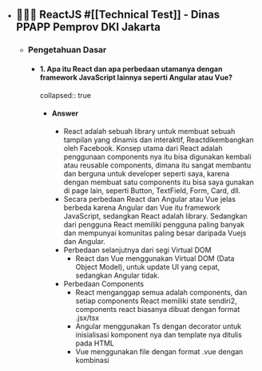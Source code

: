 - ## 🧑🏻‍💻 ReactJS #[[Technical Test]] - Dinas PPAPP Pemprov DKI Jakarta
  - ### Pengetahuan Dasar
    - #### 1. Apa itu React dan apa perbedaan utamanya dengan framework JavaScript lainnya seperti Angular atau Vue?
      collapsed:: true
      - #### Answer
        - React adalah sebuah library untuk membuat sebuah tampilan yang dinamis dan interaktif, Reactdikembangkan oleh Facebook. Konsep utama dari React adalah penggunaan components nya itu bisa digunakan kembali atau reusable components, dimana itu sangat membantu dan berguna untuk developer seperti saya, karena dengan membuat satu components itu bisa saya gunakan di page lain, seperti Button, TextField, Form, Card, dll.
        - Secara perbedaan React dan Angular atau Vue jelas berbeda karena Angular dan Vue itu framework JavaScript, sedangkan React adalah library. Sedangkan dari pengguna React memiliki pengguna paling banyak dan mempunyai komunitas paling besar daripada Vuejs dan Angular.
        - Perbedaan selanjutnya dari segi Virtual DOM
          - React dan Vue menggunakan Virtual DOM (Data Object Model), untuk update UI yang cepat, sedangkan Angular tidak.
        - Perbedaan Components
          - React menganggap semua adalah components, dan setiap components React memiliki state sendiri2, components react biasanya dibuat dengan format .jsx/tsx
          - Angular menggunakan Ts dengan decorator untuk inisialisasi komponent nya dan template nya ditulis pada HTML
          - Vue menggunakan file dengan format .vue dengan kombinasi <template>, <script>, dan <style>.
        - Perbedaan dari Arsitektur
          - React sebagai library maka fokus nya ke tampilan dan menggunakan components sebagai blok renderingnya, kemudian hanya menangani layer tampilan dan banyak mengandalkan library lain.
          - Angular sebagai framework maka angular mempunyai framework yang lebgkap dibandingkan reactjs, state, routing, communication server sudah termasuk didalamnya.
          - Vue sebetulnya juga mirip dengan react, tetapi mempunyai state management sendiri seperti Vuex dan Vue Router
    - #### 2. Jelaskan konsep Virtual DOM dan bagaimana React menggunakannya untuk meningkatkan performa aplikasi.
      collapsed:: true
      - #### Answer
        - DOM (Data Object Model) adalah sebuah represntasi sebuah object dari sebuah html diubah menjadi object pada browser kemudian ditampilkan ke ui nya
        - Cara kerja DOM di React
          - Aplikasi pertama kali dijalankan, react akan membuat virtual DOM yang mencerminkan struktur dari UI aplikasi nya.
          - Ketika ada perubahan pada data atau state, react akan merender ulang virtual DOM yang baru sesuai dengan apa yang berubah
          - React akan membandingkan (diffing) dengan virtual DOM baru dengan yang lama, untuk mengetahui bagaian mana ui yang kira2 terupdate.
          - Setelah tau dimana perbedaannya, react hanya akan mengubah bagian yang perlu di DOM aslinya, proses itu namanya reconciliation.
          - Dengan mengupdate bagian berubah, maka viirtual DOM bisa mengurangi manipulasi DOM langsung sehingga bisa meningkatkann performa aplikasui
        - Performa
          - Dengan mengurangi proses operasi pada DOM, virtual DOM membuat update yang lebih cepat dan efisian
          - Dengan hanya memperbarui elemen yang berubah saja, vierual DOM akan meminimalkan update yang tidak perlu, sehingga itu sangat berguna pada aplikasi UI yang kompleks
  - ### Pemahaman Komponen
    - #### 3. Apa itu komponen dalam React? Jelaskan perbedaan antara komponen fungsional dan komponen kelas.
      - #### Answer
        - Components adalah sebuah blok atau susunan yang bisa membentuk sebuah UI pada react
        - Perbedaaan Function Components dan Class Components
          - Function Components adalah komponent yang difefinisikan sebagai fungsi pada js, dan bisa menerima parameter berupa props dan mengembalikan sebuah elemen pada react.
            - Pada function components untuk state dan Lifecycle, menggunakan hook seperti `useState` (untuk menyimpan state), `useEffect` (untuk menjalankan atau pertama kali di render atau ada update state akan berfungsi)
            - ```jsx
              function FuncComponents(props) {
                return <h1>Hello, {props.name}</h1>;
              }
              ```
          - Class Components adalah komponen yang difenisikan sebagai kelas js yang memperluaas `React.Component` dan harus memiliki method `render` untuk return element react
            - State dan Lifecycle nya memiliki state internal yang di inisialisasi dalam constructor dan bisa mengakses method seperti `componentDidMount`, dan `componentDidUpdate`, dan `componentWillUnmount`.
            - ```jsx
              class ClassComponents extends React.Component {
                constructor(props) {
                  super(props);
                  this.state = { name: "World" };
                }

                render() {
                  return <h1>Hello, {this.props.name}</h1>;
                }
              }
              ```
          -
        -
    - #### 4. Bagaimana cara membuat komponen stateless dan stateful dalam React? Berikan contoh kode sederhana.
      collapsed:: true
      - #### Answer
        - Statless
          collapsed:: true
          - ```jsx
            function Profile(props) {
              return (
                <h1>
                  Halo, {props.name}, I`m {props.title}!
                </h1>
              );
            }

            <Profile name="Anas SMF" title="Frontend Dev" />;
            ```
        - Statefull
          collapsed:: true
          - ```jsx
            function CounterIncrement() {
              const [count, setCount] = useState(0);

              const incrementCount = () => {
                setCount(count + 1);
              };

              return (
                <div>
                  <p>Count: {count}</p>
                  <button onClick={incrementCount}>Add</button>
                </div>
              );
            }
            ```
        -
    - #### 5. Jelaskan konsep props dan state dalam React. Apa perbedaan utama antara keduanya?
      collapsed:: true
      - #### Answer
        - Props (properties), sebuah object atau sebuah fungsi yang berisi sebuah data yang diteruskan dari component parent ke components child
        - State adalah obejct yang digunakan untuk menyimpan data yang dimiliki dan bisa diatur oleh components itu sendiri.
  - ### State Management
    collapsed:: true
    - #### 6. Apa itu state lifting dan kapan Anda perlu menggunakannya?
      collapsed:: true
      - #### Answer
        - State lifiting adalah konsep dalam react yang dimana state yang dibutuhkan oleh beberapa komponent child itu di pindahkan (diangkat) ke komponent parent bersama component itu, kemudian component parent itu yang kemudian mengelola state dan meneruskan data serta fungsi oleh komponent chuld melalui props.
        - Contoh
          collapsed:: true
          - ```jsx
            function TextField({ value, onChange }) {
              return (
                <input
                  type="text"
                  value={value}
                  onChange={(e) => onChange(e.target.value)}
                />
              );
            }
            ```
          - ```jsx
            function Display({ value }) {
              return <p>Input: {value}</p>;
            }
            ```
          - ```jsx
            function ParentComponent() {
              const [inputValue, setInputValue] = useState("");

              return (
                <div>
                  <TextField value={inputValue} onChange={setInputValue} />
                  <Display value={inputValue} />
                </div>
              );
            }
            ```
        - Penggunaanya jika ada beberapa compinent perlu berbagi atau menyingkronkan state yang sama. dan memastikan konsistensi data seluruh komponent yang membutuhkannya.
    - #### 7. Apa itu Context API dalam React dan kapan sebaiknya digunakan?
      - #### Answer
        - Context API adalah sebuah mekanisme untuk berbagi data antar komponen tanpa harus melewati props secara manual (props drilling) pada setiap tingkat komponen. Digunakan ketika ada banyak komponent yang memerlukan akses data yang sama dan menghindari props drilling, konsep nya mirip dengan state management
    - #### 8. Jelaskan bagaimana Redux bekerja dan bagaimana ia dapat digunakan dalam aplikasi React. Berikan contoh singkat pengaturan Redux store.
      collapsed:: true
      - #### Answer
        collapsed:: true
        - Redux adalah library state management, sering digunakan pada React. Redux menyediakan cara untuk mengelola state secara global dalam sebuah store yang terpusat, cocok untuk aplikasi yang sangat kompleks.
          - Cara kerja redux
            - Seluruh state app disimpan dalam satu object js, yang biasa disebut sebagai store, sehingga membuat state mudah diakses
            - State hanya bisa diubah dengan mengirimkan `action` yang mendeskripsikan perubahan yang diinginkan. Action adalah objkect yang memiliki props `type`, dan `payload`
            - Untuk menentukan state yang harus diubah terhahdap action, maka redux menggunakan `reducer` yaitu fungsu untuk mengambil state sebelelumnya dan action sebagai argumen, dan return state baru.
          - ## Contoh
            ```jsx
            /// store.js
            import { createStore } from "redux";
            import rootReducer from "./reducers";

            const store = createStore(rootReducer);

            export default store;
            ```
            - ```jsx
              /// reducers.js
              const initialState = {
                counter: 0,
              };

              function counterReducer(state = initialState, action) {
                switch (action.type) {
                  case "INCREMENT":
                    return {
                      ...state,
                      counter: state.counter + 1,
                    };
                  case "DECREMENT":
                    return {
                      ...state,
                      counter: state.counter - 1,
                    };
                  default:
                    return state;
                }
              }

              export default counterReducer;
              ```
            - ```jsx
              /// actions.js
              export const increment = () => ({
                type: "INCREMENT",
              });

              export const decrement = () => ({
                type: "DECREMENT",
              });
              ```
            - ```jsx
              ///app.js / main.js
              import React from "react";
              import ReactDOM from "react-dom";
              import { Provider } from "react-redux";
              import App from "./App";
              import store from "./store";

              ReactDOM.render(
                <Provider store={store}>
                  <App />
                </Provider>,
                document.getElementById("root"),
              );
              ```
            - ```jsx
              /// home.js
              import React from "react";
              import { useSelector, useDispatch } from "react-redux";
              import { increment, decrement } from "./actions";

              function Home() {
                const counter = useSelector((state) => state.counter);
                const dispatch = useDispatch();

                return (
                  <div>
                    <h1>Counter: {counter}</h1>
                    <button onClick={() => dispatch(increment())}>
                      Increment
                    </button>
                    <button onClick={() => dispatch(decrement())}>
                      Decrement
                    </button>
                  </div>
                );
              }

              export default Home;
              ```
  - ### Lifecycle Methods
    collapsed:: true
    - #### 9. Sebutkan beberapa lifecycle methods dalam React class components dan jelaskan kapan masing-masing dipanggil.
      - #### Answer
        - `constructor(props)` dipanggil saat component dibuat pertama kali, dan untuk inisialisasi state
        - `componentDidMount()` dipanggil saat component dirender ke DOM, biasanya digunakan untuk fetchAPI dan event listener
        - `componentDidUpdate(prevProps, prevState)` dipanggil setelah component di perbarui, dan digunakan untuk menangani perubahan bedasarkan props atau state baru
        - `componentWillUnmount` dipanggil sebelum komponent dihapus oleh DOM, biasanya digunakan untuk membersihkan event listener dan mengnentikan proess async
    - #### 10. Bagaimana cara menggunakan hooks seperti useEffect untuk mensimulasikan lifecycle methods dalam functional components? Berikan contoh.
      - #### Answer
        ## collapsed:: true
        ```jsx
        useEffect(() => {
          // componentDidMount
          fetch("https://api.example.com/data")
            .then((response) => response.json())
            .then((data) => setData(data));
        }, []);
        ```
        - ```jsx
          useEffect(() => {
            // componentDidUpdate
            fetch(`https://api.example.com/data/${id}`)
              .then((response) => response.json())
              .then((data) => setData(data));
          }, [id]); // jika ada id yang berubah dia akan beroperasi
          ```
        - ```jsx
          useEffect(() => {
            const interval = setInterval(() => {
              setCount((prevCount) => prevCount + 1);
            }, 1000);

            // componentWillUnmount
            return () => clearInterval(interval);
          }, []);
          ```
  - ### Routing
    collapsed:: true
    - #### 11. Bagaimana cara mengimplementasikan routing dalam aplikasi React menggunakan react-router
      dom? Jelaskan dan berikan contoh.
    - #### 12. Bagaimana cara menangani protected routes dalam React?
  - ### Forms dan Validasi
    collapsed:: true
    - #### 13. Bagaimana cara mengelola form input dalam React? Berikan contoh penggunaan controlled components.
      collapsed:: true
      - #### Answer
        - pertama saya membuat state untuk menyimpan data input
        - membuat fungsi handleCnagne untuk memasukan data kedalam state
        - ## membuat fungsi handleSubmit untuk mengirimkan data seluruhnya ke endpoint
          ```jsx
          import React, { useState } from "react";

          function RegisterForm() {
            const [formData, setFormData] = useState({
              username: "",
              email: "",
              password: "",
            });

            const handleChange = (event) => {
              const { name, value } = event.target;
              setFormData({
                ...formData,
                [name]: value,
              });
            };

            const handleSubmit = (event) => {
              event.preventDefault();
              alert(`Form submitted: ${JSON.stringify(formData)}`);
            };

            return (
              <form onSubmit={handleSubmit}>
                <label>
                  Username:
                  <input
                    type="text"
                    name="username"
                    value={formData.username}
                    onChange={handleChange}
                  />
                </label>
                <br />
                <label>
                  Email:
                  <input
                    type="email"
                    name="email"
                    value={formData.email}
                    onChange={handleChange}
                  />
                </label>
                <br />
                <label>
                  Password:
                  <input
                    type="password"
                    name="password"
                    value={formData.password}
                    onChange={handleChange}
                  />
                </label>
                <br />
                <button type="submit">Submit</button>
              </form>
            );
          }

          export default RegisterForm;
          ```
    - #### 14. Bagaimana cara melakukan validasi form dalam React? Berikan contoh penggunaan library seperti Formik atau React Hook Form.
      collapsed:: true
      - #### Answer
        - disini saya menggunakan Formik
        - ```jsx
          import React from "react";
          import { Formik, Form, Field, ErrorMessage } from "formik";
          import * as Yup from "yup";

          // melakukan inisialisasi state
          const initialValues = {
            name: "",
            email: "",
            password: "",
          };

          // validasi menggunakan yup, validasinya bisa required, regex, type data dll
          const validationSchema = Yup.object({
            name: Yup.string().required("Nama harus diisi"),
            email: Yup.string()
              .email("Email tidak valid")
              .required("Email harus diisi"),
            password: Yup.string()
              .min(6, "Password minimal 6 karakter")
              .required("Password harus diisi"),
          });

          // untuk mengirimkan semua data ke endpoint
          const onSubmit = (values) => {
            console.log(values);
          };

          const RegisterForm = () => (
            <Formik
              initialValues={initialValues}
              validationSchema={validationSchema}
              onSubmit={onSubmit}
            >
              <Form>
                <div>
                  <label htmlFor="name">Nama</label>
                  <Field type="text" id="name" name="name" />
                  <ErrorMessage name="name" component="div" />
                </div>

                <div>
                  <label htmlFor="email">Email</label>
                  <Field type="email" id="email" name="email" />
                  <ErrorMessage name="email" component="div" />
                </div>

                <div>
                  <label htmlFor="password">Password</label>
                  <Field type="password" id="password" name="password" />
                  <ErrorMessage name="password" component="div" />
                </div>

                <button type="submit">Submit</button>
              </Form>
            </Formik>
          );

          export default RegisterForm;
          ```
  - ### Integrasi dengan Backend
    collapsed:: true
    - #### 15. Bagaimana cara melakukan fetch data dari API dalam React? Jelaskan dengan contoh menggunakan fetch atau axios.
      - #### Answer
        ## collapsed:: true
        ```jsx
        import React, { useState, useEffect } from "react";

        const FetchAPI = () => {
          const [data, setData] = useState(null); // untuk menyimpan data
          const [loading, setLoading] = useState(true); // loading

          useEffect(() => {
            // fungsi untuk menjalankan fetch pada endpoint
            const fetchData = async () => {
              try {
                const response = await fetch("https://api.com/data");
                if (!response.ok) {
                  throw new Error("Jaringan bermasalah");
                }
                const jsonData = await response.json();
                setData(jsonData);
                setLoading(false);
              } catch (error) {
                console.error("Tidak bisa fetch data: ", error);
                setLoading(false);
              }
            };

            fetchData(); // akan dijalankan ketika pertama kali dirender
          }, []);

          if (loading) {
            return <p>Loading...</p>;
          }

          return (
            <div>
              {data && (
                <ul>
                  // data akan di tampilkan disini
                  {data.map((item) => (
                    <li key={item.id}>{item.name}</li>
                  ))}
                </ul>
              )}
            </div>
          );
        };

        export default FetchAPI;
        ```
    - #### 16. Bagaimana cara mengelola state global untuk data yang diambil dari API?
      - #### Answer
        - Disini saya menggunakan context untuk menyimpan result dari endpoint
        - ```jsx
          // DataContsxt.js
          import React, {
            createContext,
            useState,
            useContext,
            useEffect,
          } from "react";

          // pertama inisialisasi dengan membuat DataContext dengan createContext
          const DataContext = createContext();

          export const useDataContext = () => useContext(DataContext);

          export const DataProvider = ({ children }) => {
            const [data, setData] = useState(null);
            const [loading, setLoading] = useState(true);

            useEffect(() => {
              // fungsi untuk fetch data
              const fetchData = async () => {
                try {
                  const response = await fetch("https://api.com/data");
                  if (!response.ok) {
                    throw new Error("Jaringan error");
                  }
                  const jsonData = await response.json();
                  setData(jsonData);
                  setLoading(false);
                } catch (error) {
                  console.error("Gagal fetch data: ", error);
                  setLoading(false);
                }
              };

              fetchData(); // dijalankan ketika pertama kali di render
            }, []);

            return (
              <DataContext.Provider value={{ data, loading }}>
                {children}
              </DataContext.Provider>
            );
          };

          //cara penggunaan
          // tinggal import saja di component yang akan digunakan utnik menampilkan data, dan bisa diakses secara global
          const { data, loading } = useDataContext();
          ```
  - ### Optimisasi dan Best Practices
    collapsed:: true
    - #### 17. Apa itu code splitting dan bagaimana cara menerapkannya dalam aplikasi React?
      collapsed:: true
      - #### Answer
        - ## Code spiliting adalah teknik untuk memisahkan code app menjadi bagian-bagian yang lebih kecil, dan kemudian bisa di load secara terpisah-pisah sesuai dengan kebutuhan, tujuannya adalah untuk meningkatkan perofma dan mempercepat waktu render.
          ```jsx
          import React, { useState } from "react";

          const ComponentSpliting = () => {
            const [isComponentLoaded, setIsComponentLoaded] = useState(false);

            const loadComponent = async () => {
              const { default: ProfileComponent } = await import(
                "./ProfileComponent"
              );
              setIsComponentLoaded(true);
            };

            return (
              <div>
                // ProfileComponent akan tampil jika di klik
                <button onClick={loadComponent}>Tampilkan Profile</button>
                {isComponentLoaded && <ProfileComponent />}
              </div>
            );
          };

          export default ComponentSpliting;

          // prosesnya ketika pertama kali di render, ProfileCompinent tidak ikut dirender, ketika di klik maka akan dirender, itu akan mempercepat proses rendering dan performa aplikasi
          ```
    - #### 18. Jelaskan cara mengoptimalkan performa aplikasi React, misalnya dengan memoization atau penggunaan React.memo.
      collapsed:: true
      - #### Answer
        collapsed:: true
        - ## Memoization adalah teknik untuk menyimpan hasil dari proses calculate computed (seperti penghitungan berulang atau pemanggilan API) sehingga hasilnya dapat di-cache dan digunakan kembali saat input tidak berubah.
          ```jsx
          import React, { useState, useMemo } from "react";

          const ExpenseComponent = ({ count }) => {
            const calculateExpensiveValue = (count) => {
              console.log("Computing expensive value...");
              let result = 0;
              for (let i = 0; i < count; i++) {
                result += i;
              }
              return result;
            }; // dari hasil calculateExpensiveValue akan disimpan dalam expensiveValue dan digunakan kembali saat count tidak berubah.

            const expensiveValue = useMemo(
              () => calculateExpensiveValue(count),
              [count],
            ); // digunakan untuk menghitung expensiveValue hanya jika count berubah.

            return (
              <div>
                <p>Count: {count}</p>
                <p>Expensive Value: {expensiveValue}</p>
              </div>
            );
          };

          export default ExpenseComponent;
          ```
    - #### 19. Apa itu lazy loading dan bagaimana cara menggunakannya dalam React? Berikan contoh.
      collapsed:: true
      - #### Answer
        - Lazy loading adalah teknik di mana komponen atau asset aplikasi dimuat secara dinamis hanya saat dibutuhkan, seperti code spliting. Hal ini membantu mengurangi waktu load awal aplikasi dengan memuat hanya bagian-bagian yang diperlukan saat user mengaksesnya, daripada memuat semuanya sekaligus.
          collapsed:: true
          - ```jsx
            import React, { Suspense } from "react";

            // Lazy load
            const LazyComponent = React.lazy(
              () => import("./LazyLoadComponents"),
            );

            const App = () => (
              <div>
                <h1>Home</h1>
                <Suspense fallback={<div>Loading...</div>}>
                  <LazyComponent />
                </Suspense>
              </div>
            );

            export default App;
            ```
  - ### Tes Koding Praktis
    collapsed:: true
    - #### 20. Berikan tugas untuk membuat aplikasi to-do list sederhana dengan fitur tambah, hapus, dan tandai sebagai selesai.
      - #### Answer
        - Link App [Planet | Todo List (todo-list-app-ten-snowy.vercel.app)](https://todo-list-app-ten-snowy.vercel.app/to-do)
        - Link Github [General (github.com)](https://github.com/anasshofyan/todo-list-app/settings)
        -
    - #### 21. Buat sebuah komponen yang mengambil data dari API dan menampilkan daftar item. Tambahkan fitur loading state dan error handling.
      - #### Answer
        - Link [Planet | List Eclipse (todo-list-app-ten-snowy.vercel.app)](https://todo-list-app-ten-snowy.vercel.app/)
        - Link Github [General (github.com)](https://github.com/anasshofyan/todo-list-app/settings)
  - ### Pertanyaan Problem Solving
    collapsed:: true
    - #### 22. Bagaimana Anda akan menangani kasus dimana sebuah komponen perlu mengakses data dari beberapa sumber sekaligus?
      collapsed:: true
      - #### Answer
        - Ketika ada case seperti itu, dan jika komponen perlu load data dari beberapa endpoint sekaligus tetapi tidak tergantung satu sama lain, saya menggunakan `useEffect` untuk memanggil fungsi pemanggilan API secara paralel.
        - ## Kemudian saya menggunakan `Promise.all` untuk memanggil endpoint secara paralel, dan `useState` digunakan untuk menyimpan data
          ```jsx
          const [data1, setData1] = useState(null);
          const [data2, setData2] = useState(null);

          useEffect(() => {
            const fetchData = async () => {
              const [response1, response2] = await Promise.all([
                axios.get("https://api.com/data1"),
                axios.get("https://api.com/data2"),
              ]);
              setData1(res1.data);
              setData2(res2.data);
            };

            fetchData();
          }, []);
          ```
    - #### 23. Apa yang akan Anda lakukan jika mendapati sebuah komponen yang terlalu besar dan sulit di-maintain? Bagaimana strategi Anda untuk memecah komponen tersebut?
      collapsed:: true
      - #### Answer
        - ![The guide to Atomic Design - Justinmind](https://assets.justinmind.com/wp-content/uploads/2021/01/atomic-design-what-it-is.png)
        - Disini saya akan menerapkan sebuah automic component, atomic adalah sebuag metodologi yang digunakan untuk mengorganisis component2 menjadi tingkatan yang lebnih kecil dan terpisah, mirip seperti struktur atom, molekul, organisme, template dan halaman.
          - Contoh
            - Atom -> component paling dasar
              - Button
              - Input
              - Label
            - Molecule -> terdiri dari beberapa atom yang digabungkan membentuk komponent yang komplekas
              - Form Login
              - Form Register
            - Organisme -> lenih komplekas dari molekul terdiri dari molekuk dan atau atom
              - User Profile
            - Template -> mengabungkan beberapa organisme
              - Dashboard Template
            - Page -> implementasi dari template
              - HomePage
  - ### Studi Kasus
    collapsed:: true
    - #### 24. Berikan sebuah studi kasus dimana Anda harus mengembangkan sebuah fitur baru dalam aplikasi React yang sudah ada. Bagaimana Anda akan merencanakan dan mengimplementasikan fitur tersebut?
      - #### Answer
        - Pertama saya akan analisa requirement terlebih dahulu, seperti deskripsi fiturnya, dan syarat fungsionalitasnya, dan non fungsionalitasi
        - Kemudian saya membuat plan untuk implementasi, seperti kira2 component apa saja yang akan digunakan, kemudian ada package atau library apa yang digunakan.
        - Kemudian saya akan implementasi
        - Setelah implementasi saya melakukan unit testing
        - Terakhir melakukan deployment ke staging agar bisa di test oleh QA
    - #### 25. Anda diberikan tugas untuk mengoptimalkan performa aplikasi React yang lambat. Langkah langkah apa yang akan Anda ambil untuk mengidentifikasi dan memperbaiki masalah performa tersebut?
      collapsed:: true
      - #### Answer
        - Disini saya menggunakan Lighthouse untuk mengoptimalkan peprforma karena tolls ini sangat lengjkap dan tahu dimana file atau memberikan saran apa yang harus diperbaiki.
          - Pertama menjalankan audit performa
          - Menganalisis hasil audit dari lighthouse
          - Menerapkan hasil rekomendasi dari lighthouse
          - menerapkan perbaikan
          - re-audit dan test lanjut
  - #### Espektasi Gaji
    - Dengan ekspektasi gaji saya sekarang sekitar 14.000.000 IDR netto. Ini tentu bisa di diskusikan.
